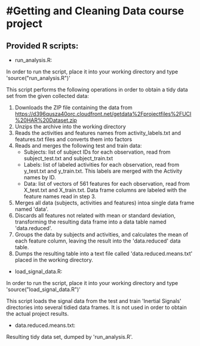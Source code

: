 #Getting and Cleaning Data course project
============

## Provided R scripts:

* run_analysis.R:

In order to run the script, place it into your working directory and type 'source("run_analysis.R")'

This script performs the following operations in order to obtain a tidy data set from the given collected data:

1. Downloads the ZIP file containing the data from https://d396qusza40orc.cloudfront.net/getdata%2Fprojectfiles%2FUCI%20HAR%20Dataset.zip
2. Unzips the archive into the working directory
3. Reads the activities and features names from activity_labels.txt and features.txt files and converts them into factors
4. Reads and merges the following test and train data:
   * Subjects: list of subject IDs for each observation, read from subject_test.txt and subject_train.txt
   * Labels: list of labeled activities for each observation, read from y_test.txt and y_train.txt. This labels are merged with the Activity names by ID.
   * Data: list of vectors of 561 features for each observation, read from X_test.txt and X_train.txt. Data frame columns are labeled with the feature names read in step 3.
5. Merges all data (subjects, activities and features) intoa  single data frame named 'data'.
6. Discards all features not related with mean or standard deviation, transforming the resulting data frame into a data table named 'data.reduced'.
7. Groups the data by subjects and activities, and calculates the mean of each feature column, leaving the result into the 'data.reduced' data table.
8. Dumps the resulting table into a text file called 'data.reduced.means.txt' placed in the working directory.

* load_signal_data.R:

In order to run the script, place it into your working directory and type 'source("load_signal_data.R")'

This script loads the signal data from the test and train 'Inertial Signals' directories into several tidied data frames.
It is not used in order to obtain the actual project results.

* data.reduced.means.txt:

Resulting tidy data set, dumped by 'run_analysis.R'.
